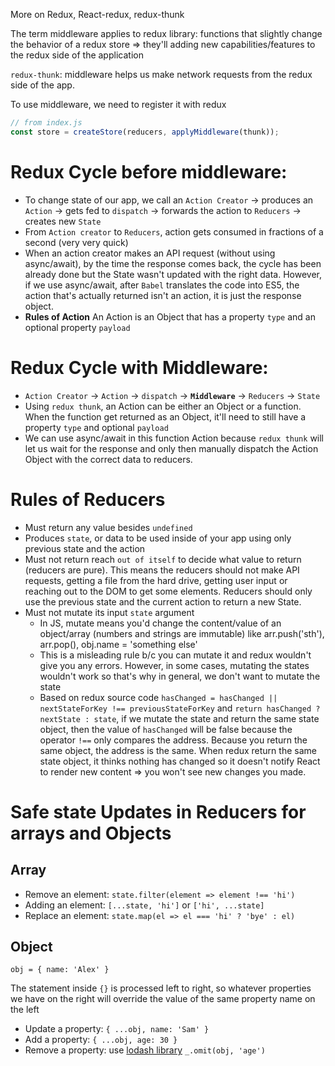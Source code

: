 More on Redux, React-redux, redux-thunk

The term middleware applies to redux library: functions that slightly change the behavior of a redux store => they'll adding new capabilities/features to the redux side of the application

`redux-thunk`: middleware helps us make network requests from the redux side of the app.

To use middleware, we need to register it with redux

```js
// from index.js
const store = createStore(reducers, applyMiddleware(thunk));
```

# Redux Cycle before middleware:

- To change state of our app, we call an `Action Creator` -> produces an `Action` -> gets fed to `dispatch` -> forwards the action to `Reducers` -> creates new `State`
- From `Action creator` to `Reducers`, action gets consumed in fractions of a second (very very quick)
- When an action creator makes an API request (without using async/await), by the time the response comes back, the cycle has been already done but the State wasn't updated with the right data. However, if we use async/await, after `Babel` translates the code into ES5, the action that's actually returned isn't an action, it is just the response object.
- **Rules of Action** An Action is an Object that has a property `type` and an optional property `payload`

# Redux Cycle with Middleware:

- `Action Creator` -> `Action` -> `dispatch` -> **`Middleware`** -> `Reducers` -> `State`
- Using `redux thunk`, an Action can be either an Object or a function. When the function get returned as an Object, it'll need to still have a property `type` and optional `payload`
- We can use async/await in this function Action because `redux thunk` will let us wait for the response and only then manually dispatch the Action Object with the correct data to reducers.

# Rules of Reducers

- Must return any value besides `undefined`
- Produces `state`, or data to be used inside of your app using only previous state and the action
- Must not return reach `out of itself` to decide what value to return (reducers are pure). This means the reducers should not make API requests, getting a file from the hard drive, getting user input or reaching out to the DOM to get some elements. Reducers should only use the previous state and the current action to return a new State.
- Must not mutate its input `state` argument
  - In JS, mutate means you'd change the content/value of an object/array (numbers and strings are immutable) like arr.push('sth'), arr.pop(), obj.name = 'something else'
  - This is a misleading rule b/c you can mutate it and redux wouldn't give you any errors. However, in some cases, mutating the states wouldn't work so that's why in general, we don't want to mutate the state
  - Based on redux source code `hasChanged = hasChanged || nextStateForKey !== previousStateForKey` and `return hasChanged ? nextState : state`, if we mutate the state and return the same state object, then the value of `hasChanged` will be false because the operator `!==` only compares the address. Because you return the same object, the address is the same. When redux return the same state object, it thinks nothing has changed so it doesn't notify React to render new content => you won't see new changes you made.

# Safe state Updates in Reducers for arrays and Objects

## Array

- Remove an element: `state.filter(element => element !== 'hi')`
- Adding an element: `[...state, 'hi']` or `['hi', ...state]`
- Replace an element: `state.map(el => el === 'hi' ? 'bye' : el)`

## Object

`obj = { name: 'Alex' }`

The statement inside `{}` is processed left to right, so whatever properties we have on the right will override the value of the same property name on the left

- Update a property: `{ ...obj, name: 'Sam' }`
- Add a property: `{ ...obj, age: 30 }`
- Remove a property: use [lodash library](https://lodash.com/) `_.omit(obj, 'age')`

